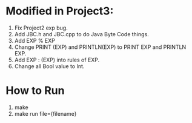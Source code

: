 # Modified in Project3: 

1. Fix Project2 exp bug.
2. Add JBC.h and JBC.cpp to do Java Byte Code things.
3. Add EXP % EXP
4. Change PRINT (EXP) and PRINTLN(EXP) to PRINT EXP and PRINTLN EXP.
5. Add EXP : (EXP) into rules of EXP.
6. Change all Bool value to Int.

# How to Run

1. make
2. make run file={filename}
